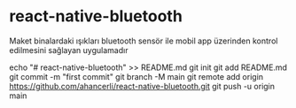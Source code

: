# react-native-bluetooth
Maket binalardaki ışıkları bluetooth sensör ile mobil app üzerinden kontrol edilmesini sağlayan uygulamadır

echo "# react-native-bluetooth" >> README.md
git init
git add README.md
git commit -m "first commit"
git branch -M main
git remote add origin https://github.com/ahancerli/react-native-bluetooth.git
git push -u origin main
